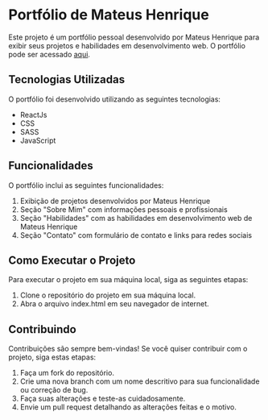 # Portfólio de Mateus Henrique

Este projeto é um portfólio pessoal desenvolvido por Mateus Henrique para exibir seus projetos e habilidades em desenvolvimento web. O portfólio pode ser acessado [aqui](https://portfolio-mateus.bohr.io/).

## Tecnologias Utilizadas

O portfólio foi desenvolvido utilizando as seguintes tecnologias:

- ReactJs
- CSS
- SASS
- JavaScript

## Funcionalidades

O portfólio inclui as seguintes funcionalidades:

1. Exibição de projetos desenvolvidos por Mateus Henrique
2. Seção "Sobre Mim" com informações pessoais e profissionais
3. Seção "Habilidades" com as habilidades em desenvolvimento web de Mateus Henrique
4. Seção "Contato" com formulário de contato e links para redes sociais

## Como Executar o Projeto

Para executar o projeto em sua máquina local, siga as seguintes etapas:

1. Clone o repositório do projeto em sua máquina local.
2. Abra o arquivo index.html em seu navegador de internet.

## Contribuindo

Contribuições são sempre bem-vindas! Se você quiser contribuir com o projeto, siga estas etapas:

1. Faça um fork do repositório.
2. Crie uma nova branch com um nome descritivo para sua funcionalidade ou correção de bug.
3. Faça suas alterações e teste-as cuidadosamente.
4. Envie um pull request detalhando as alterações feitas e o motivo.
